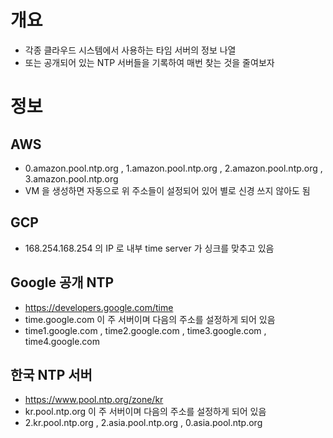 # 개요
 - 각종 클라우드 시스템에서 사용하는 타임 서버의 정보 나열
 - 또는 공개되어 있는 NTP 서버들을 기록하여 매번 찾는 것을 줄여보자


# 정보

## AWS
 - 0.amazon.pool.ntp.org , 1.amazon.pool.ntp.org , 2.amazon.pool.ntp.org , 3.amazon.pool.ntp.org
 - VM 을 생성하면 자동으로 위 주소들이 설정되어 있어 별로 신경 쓰지 않아도 됨


## GCP
 - 168.254.168.254 의 IP 로 내부 time server 가 싱크를 맞추고 있음


## Google 공개 NTP
 - https://developers.google.com/time
 - time.google.com 이 주 서버이며 다음의 주소를 설정하게 되어 있음
 - time1.google.com , time2.google.com , time3.google.com , time4.google.com


## 한국 NTP 서버
 - https://www.pool.ntp.org/zone/kr
 - kr.pool.ntp.org 이 주 서버이며 다음의 주소를 설정하게 되어 있음
 - 2.kr.pool.ntp.org , 2.asia.pool.ntp.org , 0.asia.pool.ntp.org

